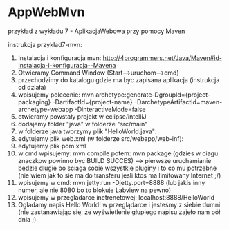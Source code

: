 # AppWebMvn
przykład z wykładu 7 - AplikacjaWebowa przy pomocy Maven

instrukcja przyklad7-mvn:
1. Instalacja i konfiguracja mvn: http://4programmers.net/Java/Maven#id-Instalacja-i-konfiguracja--Mavena
2. Otwieramy Command Window (Start-->uruchom-->cmd)
3. przechodzimy do katalogu gdzie ma byc zapisana aplikacja (instrukcja cd działa)
4. wpisujemy polecenie: mvn archetype:generate-DgroupId={project-packaging} -DartifactId={project-name} -DarchetypeArtifactId=maven-archetype-webapp -DinteractiveMode=false
5. otwieramy powstały projekt w eclipse/intelliJ
6. dodajemy folder "java" w folderze "src/main"
7. w folderze java tworzymy plik "HelloWorld.java":
8. edytujemy plik web.xml (w folderze src/webapp/web-inf):
9. edytujemy plik pom.xml
10. w cmd wpisujemy: mvn compile
potem: mvn package
(gdzies w ciagu znaczkow powinno byc BUILD SUCCES) --> pierwsze uruchamianie bedzie dlugie bo sciaga sobie wszystkie pluginy i to co mu potrzebne (nie wiem jak to sie ma do transferu jesli ktos ma limitowany Internet ;/)
11. wpisujemy w cmd: mvn jetty:run -Djetty.port=8888 (lub jakis inny numer, ale nie 8080 bo to blokuje Labview na pewno)
12. wpisujemy w przegladarce inetrenetowej: localhost:8888/HelloWorld
13. Ogladamy napis Hello World! w przeglądarce i jesteśmy z siebie dumni (nie zastanawiając się, że wyświetlenie głupiego napisu zajeło nam pół dnia ;)
